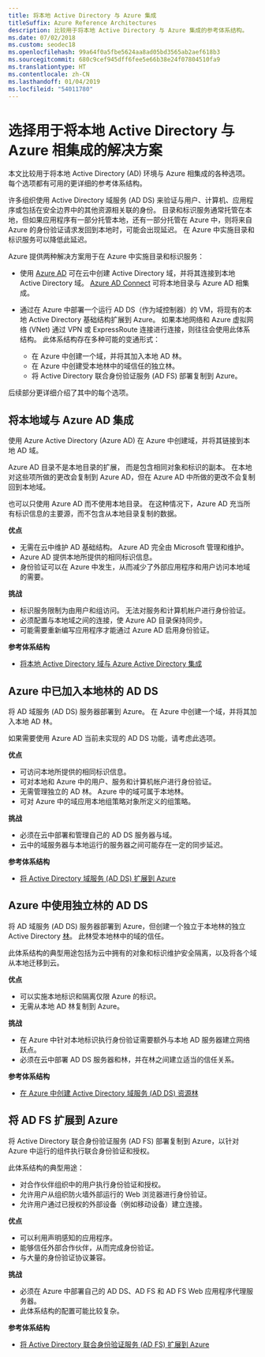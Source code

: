 ```yaml
---
title: 将本地 Active Directory 与 Azure 集成
titleSuffix: Azure Reference Architectures
description: 比较用于将本地 Active Directory 与 Azure 集成的参考体系结构。
ms.date: 07/02/2018
ms.custom: seodec18
ms.openlocfilehash: 99a64f0a5fbe5624aa8ad05bd3565ab2aef618b3
ms.sourcegitcommit: 680c9cef945dff6fee5e66b38e24f07804510fa9
ms.translationtype: HT
ms.contentlocale: zh-CN
ms.lasthandoff: 01/04/2019
ms.locfileid: "54011780"
---
```

# <a name="choose-a-solution-for-integrating-on-premises-active-directory-with-azure"></a>选择用于将本地 Active Directory 与 Azure 相集成的解决方案

本文比较用于将本地 Active Directory (AD) 环境与 Azure 相集成的各种选项。 每个选项都有可用的更详细的参考体系结构。

许多组织使用 Active Directory 域服务 (AD DS) 来验证与用户、计算机、应用程序或包括在安全边界中的其他资源相关联的身份。 目录和标识服务通常托管在本地，但如果应用程序有一部分托管本地，还有一部分托管在 Azure 中，则将来自 Azure 的身份验证请求发回到本地时，可能会出现延迟。 在 Azure 中实施目录和标识服务可以降低此延迟。

Azure 提供两种解决方案用于在 Azure 中实施目录和标识服务：

- 使用 [Azure AD][azure-active-directory] 可在云中创建 Active Directory 域，并将其连接到本地 Active Directory 域。 [Azure AD Connect][azure-ad-connect] 可将本地目录与 Azure AD 相集成。

- 通过在 Azure 中部署一个运行 AD DS（作为域控制器）的 VM，将现有的本地 Active Directory 基础结构扩展到 Azure。 如果本地网络和 Azure 虚拟网络 (VNet) 通过 VPN 或 ExpressRoute 连接进行连接，则往往会使用此体系结构。 此体系结构存在多种可能的变通形式：

  - 在 Azure 中创建一个域，并将其加入本地 AD 林。
  - 在 Azure 中创建受本地林中的域信任的独立林。
  - 将 Active Directory 联合身份验证服务 (AD FS) 部署复制到 Azure。

后续部分更详细介绍了其中的每个选项。

## <a name="integrate-your-on-premises-domains-with-azure-ad"></a>将本地域与 Azure AD 集成

使用 Azure Active Directory (Azure AD) 在 Azure 中创建域，并将其链接到本地 AD 域。

Azure AD 目录不是本地目录的扩展， 而是包含相同对象和标识的副本。 在本地对这些项所做的更改会复制到 Azure AD，但在 Azure AD 中所做的更改不会复制回到本地域。

也可以只使用 Azure AD 而不使用本地目录。 在这种情况下，Azure AD 充当所有标识信息的主要源，而不包含从本地目录复制的数据。

**优点**

- 无需在云中维护 AD 基础结构。 Azure AD 完全由 Microsoft 管理和维护。
- Azure AD 提供本地所提供的相同标识信息。
- 身份验证可以在 Azure 中发生，从而减少了外部应用程序和用户访问本地域的需要。

**挑战**

- 标识服务限制为由用户和组访问。 无法对服务和计算机帐户进行身份验证。
- 必须配置与本地域之间的连接，使 Azure AD 目录保持同步。
- 可能需要重新编写应用程序才能通过 Azure AD 启用身份验证。

**参考体系结构**

- [将本地 Active Directory 域与 Azure Active Directory 集成][aad]

## <a name="ad-ds-in-azure-joined-to-an-on-premises-forest"></a>Azure 中已加入本地林的 AD DS

将 AD 域服务 (AD DS) 服务器部署到 Azure。 在 Azure 中创建一个域，并将其加入本地 AD 林。

如果需要使用 Azure AD 当前未实现的 AD DS 功能，请考虑此选项。

**优点**

- 可访问本地所提供的相同标识信息。
- 可对本地和 Azure 中的用户、服务和计算机帐户进行身份验证。
- 无需管理独立的 AD 林。 Azure 中的域可属于本地林。
- 可对 Azure 中的域应用本地组策略对象所定义的组策略。

**挑战**

- 必须在云中部署和管理自己的 AD DS 服务器与域。
- 云中的域服务器与本地运行的服务器之间可能存在一定的同步延迟。

**参考体系结构**

- [将 Active Directory 域服务 (AD DS) 扩展到 Azure][ad-ds]

## <a name="ad-ds-in-azure-with-a-separate-forest"></a>Azure 中使用独立林的 AD DS

将 AD 域服务 (AD DS) 服务器部署到 Azure，但创建一个独立于本地林的独立 Active Directory [林][ad-forest-defn]。 此林受本地林中的域的信任。

此体系结构的典型用途包括为云中拥有的对象和标识维护安全隔离，以及将各个域从本地迁移到云。

**优点**

- 可以实施本地标识和隔离仅限 Azure 的标识。
- 无需从本地 AD 林复制到 Azure。

**挑战**

- 在 Azure 中针对本地标识执行身份验证需要额外与本地 AD 服务器建立网络跃点。
- 必须在云中部署 AD DS 服务器和林，并在林之间建立适当的信任关系。

**参考体系结构**

- [在 Azure 中创建 Active Directory 域服务 (AD DS) 资源林][ad-ds-forest]

## <a name="extend-ad-fs-to-azure"></a>将 AD FS 扩展到 Azure

将 Active Directory 联合身份验证服务 (AD FS) 部署复制到 Azure，以针对 Azure 中运行的组件执行联合身份验证和授权。

此体系结构的典型用途：

- 对合作伙伴组织中的用户执行身份验证和授权。
- 允许用户从组织防火墙外部运行的 Web 浏览器进行身份验证。
- 允许用户通过已授权的外部设备（例如移动设备）建立连接。

**优点**

- 可以利用声明感知的应用程序。
- 能够信任外部合作伙伴，从而完成身份验证。
- 与大量的身份验证协议兼容。

**挑战**

- 必须在 Azure 中部署自己的 AD DS、AD FS 和 AD FS Web 应用程序代理服务器。
- 此体系结构的配置可能比较复杂。

**参考体系结构**

- [将 Active Directory 联合身份验证服务 (AD FS) 扩展到 Azure][adfs]

<!-- links -->

[aad]: ./azure-ad.md
[ad-ds]: ./adds-extend-domain.md
[ad-ds-forest]: ./adds-forest.md
[ad-forest-defn]: /windows/desktop/AD/forests
[adfs]: ./adfs.md

[azure-active-directory]: /azure/active-directory-domain-services/active-directory-ds-overview
[azure-ad-connect]: /azure/active-directory/hybrid/whatis-hybrid-identity
